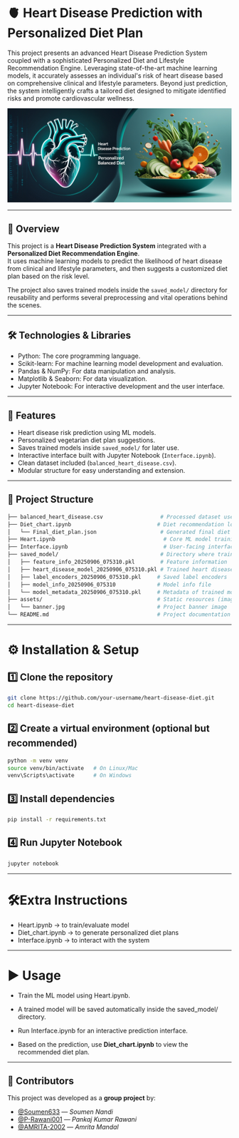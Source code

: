 # 🫀 Heart Disease Prediction with Personalized Diet Plan
This project presents an advanced Heart Disease Prediction System coupled with a sophisticated Personalized Diet and Lifestyle Recommendation Engine. Leveraging state-of-the-art machine learning models, it accurately assesses an individual's risk of heart disease based on comprehensive clinical and lifestyle parameters. Beyond just prediction, the system intelligently crafts a tailored diet designed to mitigate identified risks and promote cardiovascular wellness.

![Project Banner](assets/banner.jpg) <!-- Replace with your actual banner path -->

---

## 📌 Overview
This project is a **Heart Disease Prediction System** integrated with a **Personalized Diet Recommendation Engine**.  
It uses machine learning models to predict the likelihood of heart disease from clinical and lifestyle parameters, and then suggests a customized diet plan based on the risk level.

The project also saves trained models inside the `saved_model/` directory for reusability and performs several preprocessing and vital operations behind the scenes.

---

## 🛠️ Technologies & Libraries
- Python: The core programming language.
- Scikit-learn: For machine learning model development and evaluation.
- Pandas & NumPy: For data manipulation and analysis.
- Matplotlib & Seaborn: For data visualization.
- Jupyter Notebook: For interactive development and the user interface.

---

## 🚀 Features
- Heart disease risk prediction using ML models.
- Personalized vegetarian diet plan suggestions.
- Saves trained models inside `saved_model/` for later use.
- Interactive interface built with Jupyter Notebook (`Interface.ipynb`).
- Clean dataset included (`balanced_heart_disease.csv`).
- Modular structure for easy understanding and extension.

---

## 📂 Project Structure
```bash
├── balanced_heart_disease.csv                  # Processed dataset used for training & testing
├── Diet_chart.ipynb                           # Diet recommendation logic & chart generation
│   └── Final_diet_plan.json                    # Generated final diet plan in JSON format
├── Heart.ipynb                                  # Core ML model training & evaluation
├── Interface.ipynb                              # User-facing interface for predictions
├── saved_model/                                # Directory where trained models are stored
│   ├── feature_info_20250906_075310.pkl        # Feature information
│   ├── heart_disease_model_20250906_075310.pkl # Trained heart disease model
│   ├── label_encoders_20250906_075310.pkl     # Saved label encoders
│   ├── model_info_20250906_075310             # Model info file
│   └── model_metadata_20250906_075310.pkl     # Metadata of trained model
├── assets/                                    # Static resources (images, icons, etc.)
│   └── banner.jpg                             # Project banner image
└── README.md                                  # Project documentation
```
---

# ⚙️ Installation & Setup
 ##   1️⃣ Clone the repository
   ```bash
   git clone https://github.com/your-username/heart-disease-diet.git
   cd heart-disease-diet
   ```
 ## 2️⃣ Create a virtual environment (optional but recommended)
 ```bash
 python -m venv venv
source venv/bin/activate   # On Linux/Mac
venv\Scripts\activate      # On Windows
```

## 3️⃣ Install dependencies
```bash
pip install -r requirements.txt
```
## 4️⃣ Run Jupyter Notebook
```bash
jupyter notebook
```
---
# 🛠️Extra Instructions

- Heart.ipynb → to train/evaluate model
- Diet_chart.ipynb → to generate personalized diet plans
- Interface.ipynb → to interact with the system
---
# ▶️ Usage
- Train the ML model using Heart.ipynb.

- A trained model will be saved automatically inside the saved_model/ directory.

- Run Interface.ipynb for an interactive prediction interface.

- Based on the prediction, use **Diet_chart.ipynb** to view the recommended diet plan.

---
## 👥 Contributors

This project was developed as a **group project** by:

- [@Soumen633](https://github.com/Soumen633) — *Soumen Nandi*  
- [@P-Rawani001](https://github.com/P-Rawani001) — *Pankaj Kumar Rawani*  
- [@AMRITA-2002](https://github.com/AMRITA-2002) — *Amrita Mandal*  




